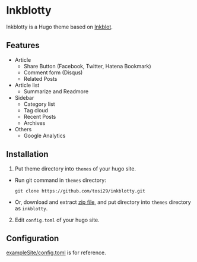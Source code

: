 # Inkblotty
Inkblotty is a Hugo theme based on [Inkblot](https://github.com/mgsisk/inkblot).  

## Features

- Article
  - Share Button (Facebook, Twitter, Hatena Bookmark)
  - Comment form (Disqus)
  - Related Posts
- Article list
  - Summarize and Readmore
- Sidebar
  - Category list
  - Tag cloud
  - Recent Posts
  - Archives
- Others
  - Google Analytics


## Installation
1. Put theme directory into `themes` of your hugo site.
  - Run git command in `themes` directory:
    ```
    git clone https://github.com/tosi29/inkblotty.git
    ```
  - Or, download and extract [zip file](https://github.com/tosi29/inkblotty/archive/master.zip), and put directory into `themes` directory as `inkblotty`.

2. Edit `config.toml` of your hugo site.

## Configuration
[exampleSite/config.toml](https://github.com/tosi29/inkblotty/blob/master/exampleSite/config.toml) is for reference.
